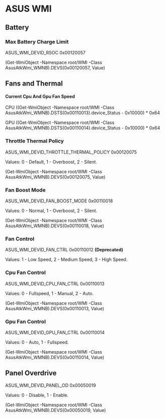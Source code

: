











# ASUS WMI



## Battery

### Max Battery Charge Limit

ASUS_WMI_DEVID_RSOC   0x00120057

(Get-WmiObject -Namespace root/WMI -Class AsusAtkWmi_WMNB).DEVS(0x00120057, Value)




## Fans and Thermal
  
#### Current Cpu And Gpu Fan Speed

CPU
((Get-WmiObject -Namespace root/WMI -Class AsusAtkWmi_WMNB).DSTS(0x00110013).device_Status - 0x10000) * 0x64

GPU
((Get-WmiObject -Namespace root/WMI -Class AsusAtkWmi_WMNB).DSTS(0x00110014).device_Status - 0x10000) * 0x64 


### Throttle Thermal Policy

ASUS_WMI_DEVID_THROTTLE_THERMAL_POLICY   0x00120075

Values: 0 - Default, 1 - Overboost, 2 - Silent.

(Get-WmiObject -Namespace root/WMI -Class AsusAtkWmi_WMNB).DEVS(0x00120075, Value)

### Fan Boost Mode

ASUS_WMI_DEVID_FAN_BOOST_MODE   0x00110018

Values: 0 - Normal, 1 - Overboost, 2 - Silent.

(Get-WmiObject -Namespace root/WMI -Class AsusAtkWmi_WMNB).DEVS(0x00110018, Value)


### Fan Control

ASUS_WMI_DEVID_FAN_CTRL   0x00110012 **(Deprecated)**

Values: 1 - Low Speed, 2 - Medium Speed, 3 - High Speed. 

### Cpu Fan Control

ASUS_WMI_DEVID_CPU_FAN_CTRL   0x00110013

Values: 0 - Fullspeed, 1 - Manual, 2 - Auto.


(Get-WmiObject -Namespace root/WMI -Class AsusAtkWmi_WMNB).DEVS(0x00110013, Value)


### Gpu Fan Control

ASUS_WMI_DEVID_GPU_FAN_CTRL   0x00110014

Values: 0 - Auto, 1 - Fullspeed.


(Get-WmiObject -Namespace root/WMI -Class AsusAtkWmi_WMNB).DEVS(0x00110014, Value)


## Panel Overdrive

ASUS_WMI_DEVID_PANEL_OD   0x00050019       
   
Values: 0 - Disable, 1 - Enable.


(Get-WmiObject -Namespace root/WMI -Class AsusAtkWmi_WMNB).DEVS(0x00050019, Value)
